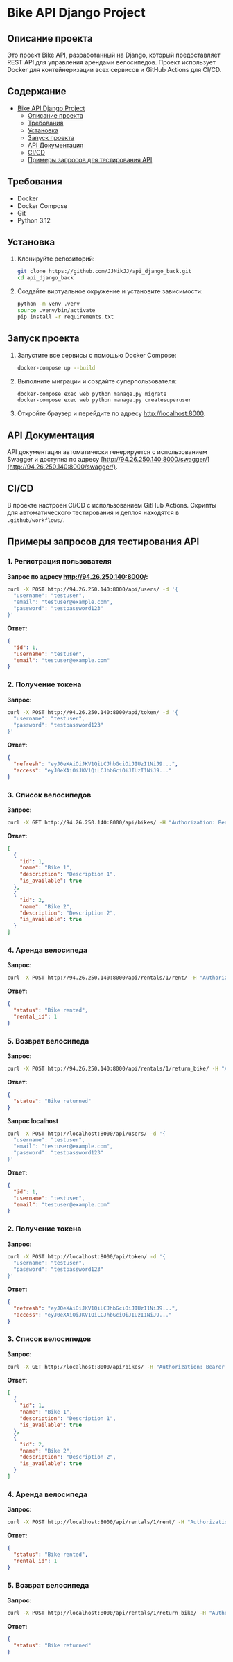 # Bike API Django Project

## Описание проекта

Это проект Bike API, разработанный на Django, который предоставляет REST API для управления арендами велосипедов. Проект использует Docker для контейнеризации всех сервисов и GitHub Actions для CI/CD.

## Содержание

- [Bike API Django Project](#bike-api-django-project)
  - [Описание проекта](#описание-проекта)
  - [Требования](#требования)
  - [Установка](#установка)
  - [Запуск проекта](#запуск-проекта)
  - [API Документация](#api-документация)
  - [CI/CD](#cicd)
  - [Примеры запросов для тестирования API](#примеры-запросов-для-тестирования-api)

## Требования

- Docker
- Docker Compose
- Git
- Python 3.12

## Установка

1. Клонируйте репозиторий:
   ```sh
   git clone https://github.com/JJNikJJ/api_django_back.git
   cd api_django_back
   ```

2. Создайте виртуальное окружение и установите зависимости:
   ```sh
   python -m venv .venv
   source .venv/bin/activate
   pip install -r requirements.txt
   ```

## Запуск проекта

1. Запустите все сервисы с помощью Docker Compose:
   ```sh
   docker-compose up --build
   ```

2. Выполните миграции и создайте суперпользователя:
   ```sh
   docker-compose exec web python manage.py migrate
   docker-compose exec web python manage.py createsuperuser
   ```

3. Откройте браузер и перейдите по адресу [http://localhost:8000](http://localhost:8000).

## API Документация

API документация автоматически генерируется с использованием Swagger и доступна по адресу [http://94.26.250.140:8000/swagger/](http://94.26.250.140:8000/swagger/).

## CI/CD

В проекте настроен CI/CD с использованием GitHub Actions. Скрипты для автоматического тестирования и деплоя находятся в `.github/workflows/`.

## Примеры запросов для тестирования API

### 1. Регистрация пользователя

**Запрос по адресу http://94.26.250.140:8000/:**

```bash
curl -X POST http://94.26.250.140:8000/api/users/ -d '{
  "username": "testuser",
  "email": "testuser@example.com",
  "password": "testpassword123"
}'
```

**Ответ:**

```json
{
  "id": 1,
  "username": "testuser",
  "email": "testuser@example.com"
}
```

### 2. Получение токена

**Запрос:**

```bash
curl -X POST http://94.26.250.140:8000/api/token/ -d '{
  "username": "testuser",
  "password": "testpassword123"
}'
```

**Ответ:**

```json
{
  "refresh": "eyJ0eXAiOiJKV1QiLCJhbGciOiJIUzI1NiJ9...",
  "access": "eyJ0eXAiOiJKV1QiLCJhbGciOiJIUzI1NiJ9..."
}
```

### 3. Список велосипедов

**Запрос:**

```bash
curl -X GET http://94.26.250.140:8000/api/bikes/ -H "Authorization: Bearer <your_access_token>"
```

**Ответ:**

```json
[
  {
    "id": 1,
    "name": "Bike 1",
    "description": "Description 1",
    "is_available": true
  },
  {
    "id": 2,
    "name": "Bike 2",
    "description": "Description 2",
    "is_available": true
  }
]
```

### 4. Аренда велосипеда

**Запрос:**

```bash
curl -X POST http://94.26.250.140:8000/api/rentals/1/rent/ -H "Authorization: Bearer <your_access_token>"
```

**Ответ:**

```json
{
  "status": "Bike rented",
  "rental_id": 1
}
```

### 5. Возврат велосипеда

**Запрос:**

```bash
curl -X POST http://94.26.250.140:8000/api/rentals/1/return_bike/ -H "Authorization: Bearer <your_access_token>"
```

**Ответ:**

```json
{
  "status": "Bike returned"
}
```

**Запрос localhost**

```bash
curl -X POST http://localhost:8000/api/users/ -d '{
  "username": "testuser",
  "email": "testuser@example.com",
  "password": "testpassword123"
}'
```

**Ответ:**

```json
{
  "id": 1,
  "username": "testuser",
  "email": "testuser@example.com"
}
```

### 2. Получение токена

**Запрос:**

```bash
curl -X POST http://localhost:8000/api/token/ -d '{
  "username": "testuser",
  "password": "testpassword123"
}'
```

**Ответ:**

```json
{
  "refresh": "eyJ0eXAiOiJKV1QiLCJhbGciOiJIUzI1NiJ9...",
  "access": "eyJ0eXAiOiJKV1QiLCJhbGciOiJIUzI1NiJ9..."
}
```

### 3. Список велосипедов

**Запрос:**

```bash
curl -X GET http://localhost:8000/api/bikes/ -H "Authorization: Bearer <your_access_token>"
```

**Ответ:**

```json
[
  {
    "id": 1,
    "name": "Bike 1",
    "description": "Description 1",
    "is_available": true
  },
  {
    "id": 2,
    "name": "Bike 2",
    "description": "Description 2",
    "is_available": true
  }
]
```

### 4. Аренда велосипеда

**Запрос:**

```bash
curl -X POST http://localhost:8000/api/rentals/1/rent/ -H "Authorization: Bearer <your_access_token>"
```

**Ответ:**

```json
{
  "status": "Bike rented",
  "rental_id": 1
}
```

### 5. Возврат велосипеда

**Запрос:**

```bash
curl -X POST http://localhost:8000/api/rentals/1/return_bike/ -H "Authorization: Bearer <your_access_token>"
```

**Ответ:**

```json
{
  "status": "Bike returned"
}
```
